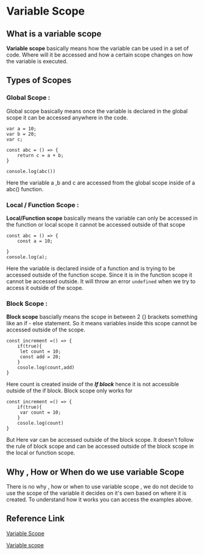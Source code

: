 # Variable Scope

## What is a variable scope

**Variable scope** basically means how the variable can be used in a set of code. Where will it be accessed and how a certain scope changes on how the variable is executed.

## Types of Scopes

### Global Scope :

Global scope basically means once the variable is declared in the global scope it can be accessed anywhere in the code.

```
var a = 10;
var b = 20;
var c;

const abc = () => {
    return c = a + b;
}

console.log(abc())
```

Here the variable a ,b and c are accessed from the global scope inside of a abc() function.

### Local / Function Scope :

**Local/Function scope** basically means the variable can only be accessed in the function or local scope it cannot be accessed outside of that scope

```
const abc = () => {
    const a = 10;

}
console.log(a);

```

Here the variable is declared inside of a function and is trying to be accessed outside of the function scope. Since it is in the function scope it cannot be accessed outside. It will throw an error `undefined` when we try to access it outside of the scope.

### Block Scope :

**Block scope** bascially means the scope in between 2 {} brackets something like an if - else statement. So it means variables inside this scope cannot be accessed outside of the scope.

```
const increment =() => {
    if(true){
     let count = 10;
     const add = 20;
    }
    cosole.log(count,add)
}
```

Here count is created inside of the **_If block_** hence it is not accessible outside of the if block.
Block scope only works for

```
const increment =() => {
    if(true){
     var count = 10;
    }
    cosole.log(count)
}
```

But Here var can be accessed outside of the block scope. It doesn't follow the rule of block scope and can be accessed outside of the block scope in the local or function scope.

## Why , How or When do we use variable Scope

There is no why , how or when to use variable scope , we do not decide to use the scope of the variable it decides on it's own based on where it is created. To understand how it works you can access the examples above.

## Reference Link

[Variable Scope](https://www.w3schools.com/js/js_scope.asp)

[Variable scope](https://www.programiz.com/javascript/variable-scope)
